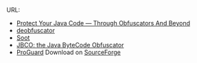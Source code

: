 
URL:

- [Protect Your Java Code — Through Obfuscators And Beyond](https://www.excelsior-usa.com/articles/java-obfuscators.html)
- [deobfuscator](https://javadeobfuscator.com/)
- [Soot](https://sable.github.io/soot/)
- [JBCO: the Java ByteCode Obfuscator](http://www.sable.mcgill.ca/JBCO/)
- [ProGuard](https://www.guardsquare.com/en/products/proguard)  Download on [SourceForge](https://sourceforge.net/projects/proguard/postdownload)